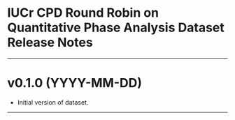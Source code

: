 IUCr CPD Round Robin on Quantitative Phase Analysis Dataset Release Notes
===============================================================================
-------------------------------------------------------------------------------
v0.1.0 (YYYY-MM-DD)
===================
* Initial version of dataset.

-------------------------------------------------------------------------------
